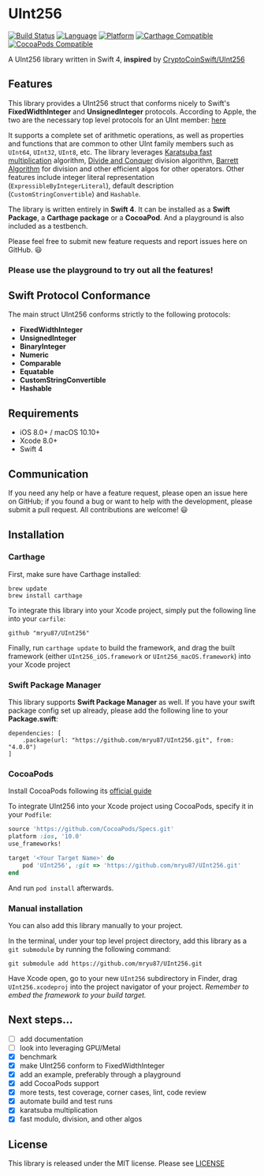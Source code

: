 # UInt256

[![Build Status](https://travis-ci.org/mryu87/UInt256.svg?branch=master)](https://travis-ci.org/mryu87/UInt256)
[![Language](https://img.shields.io/badge/swift-4-orange.svg)](https://swift.org)
[![Platform](https://img.shields.io/badge/platform-ios%20|%20macos-lightgrey.svg)](https://github.com/mryu87/UInt256)
[![Carthage Compatible](https://img.shields.io/badge/Carthage-compatible-green.svg?style=flat)](https://github.com/Carthage/Carthage)
[![CocoaPods Compatible](https://img.shields.io/badge/CocoaPods-compatible-green.svg?style=flat)](https://cocoapods.org/)


A UInt256 library written in Swift 4, **inspired** by [CryptoCoinSwift/UInt256](https://github.com/CryptoCoinSwift/UInt256)

## Features

This library provides a UInt256 struct that conforms nicely to Swift's **FixedWidthInteger** and **UnsignedInteger** protocols. According to Apple, the two are the necessary top level protocols for an UInt member: [here](https://github.com/apple/swift-evolution/blob/master/proposals/0104-improved-integers.md#proposed-solution)

It supports a complete set of arithmetic operations, as well as properties and functions that are common to other UInt family members such as `UInt64`, `UInt32`, `UInt8`, etc. The library leverages [Karatsuba fast multiplication](https://en.wikipedia.org/wiki/Karatsuba_algorithm) algorithm, [Divide and Conquer](http://bioinfo.ict.ac.cn/~dbu/AlgorithmCourses/Lectures/Hasselstrom2003.pdf) division algorithm, [Barrett Algorithm](https://members.loria.fr/PZimmermann/mca/mca-cup-0.5.9.pdf) for division and other efficient algos for other operators. Other features include integer literal representation (`ExpressibleByIntegerLiteral`), default description (`CustomStringConvertible`) and `Hashable`.

The library is written entirely in **Swift 4**. It can be installed as a **Swift Package**, a **Carthage package** or a **CocoaPod**. And a playground is also included as a testbench.

Please feel free to submit new feature requests and report issues here on GitHub. :smiley:

### Please use the playground to try out all the features!

## Swift Protocol Conformance

The main struct UInt256 conforms strictly to the following protocols: 
 - **FixedWidthInteger**
 - **UnsignedInteger**
 - **BinaryInteger**
 - **Numeric**
 - **Comparable**
 - **Equatable**
 - **CustomStringConvertible**
 - **Hashable**
 
## Requirements

 - iOS 8.0+ / macOS 10.10+
 - Xcode 8.0+
 - Swift 4

## Communication

If you need any help or have a feature request, please open an issue here on GitHub;
if you found a bug or want to help with the development, please submit a pull request.
All contributions are welcome! :smiley:

## Installation

### Carthage

First, make sure have Carthage installed:

```
brew update
brew install carthage
```

To integrate this library into your Xcode project, simply put the following line into
your `carfile`:

```
github "mryu87/UInt256"
```

Finally, run `carthage update` to build the framework, and drag the built framework
(either `UInt256_iOS.framework` or `UInt256_macOS.framework`) into your Xcode project

### Swift Package Manager

This library supports **Swift Package Manager** as well. If you have your swift package
config set up already, please add the following line to your **Package.swift**:

```
dependencies: [
    .package(url: "https://github.com/mryu87/UInt256.git", from: "4.0.0")
]
```

### CocoaPods

Install CocoaPods following its [official guide](http://guides.cocoapods.org/using/getting-started.html#installation)

To integrate UInt256 into your Xcode project using CocoaPods, specify it in your `Podfile`:

```ruby
source 'https://github.com/CocoaPods/Specs.git'
platform :ios, '10.0'
use_frameworks!

target '<Your Target Name>' do
    pod 'UInt256', :git => 'https://github.com/mryu87/UInt256.git'
end
```

And run `pod install` afterwards.

### Manual installation

You can also add this library manually to your project.

In the terminal, under your top level project directory, add this library as a
`git submodule` by running the following command:

```
git submodule add https://github.com/mryu87/UInt256.git
```

Have Xcode open, go to your new `UInt256` subdirectory in Finder, drag
`UInt256.xcodeproj` into the project navigator of your project. _Remember to embed
the framework to your build target._

## Next steps...

 - [ ] add documentation
 - [ ] look into leveraging GPU/Metal
 - [x] benchmark
 - [x] make UInt256 conform to FixedWidthInteger
 - [x] add an example, preferably through a playground
 - [x] add CocoaPods support
 - [x] more tests, test coverage, corner cases, lint, code review
 - [x] automate build and test runs
 - [x] karatsuba multiplication
 - [x] fast modulo, division, and other algos

## License

This library is released under the MIT license. Please see [LICENSE](https://github.com/mryu87/UInt256/blob/master/LICENSE)
